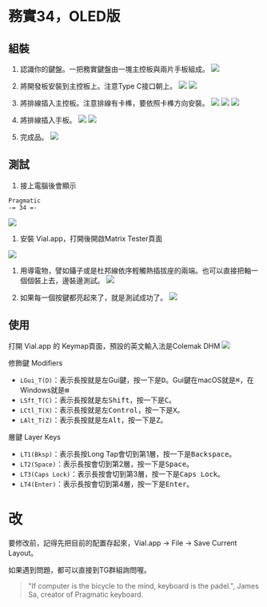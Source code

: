 # 務實34，OLED版

## 組裝
1. 認識你的鍵盤。一把務實鍵盤由一塊主控板與兩片手板組成。
![](media/IMG_8688.jpeg)


1. 將開發板安裝到主控板上。注意Type C接口朝上。
![](media/IMG_8689.jpeg)
![](media/IMG_8690.jpeg)

1. 將排線插入主控板。注意排線有卡榫，要依照卡榫方向安裝。
![](media/IMG_8691.jpeg)
![](media/IMG_8692.jpeg)
![](media/IMG_8693.jpeg)

1. 將排線插入手板。
![](media/IMG_8695.jpeg)
![](media/IMG_8696.jpeg)

1. 完成品。
![](media/IMG_8697.jpeg)

## 測試

1. 接上電腦後會顯示
```
Pragmatic
-= 34 =-
```
![](media/IMG_8699.jpeg)

1. 安裝 Vial.app，打開後開啟Matrix Tester頁面

![](media/vial%20matrix%20tester.jpg)

1. 用導電物，譬如鑷子或是杜邦線依序輕觸熱插拔座的兩端。也可以直接把軸一個個裝上去，邊裝邊測試。
![](media/IMG_8701.jpeg)

1. 如果每一個按鍵都亮起來了，就是測試成功了。
![](media/vial%20matrix%20tester%20ok.jpg)

## 使用

打開 Vial.app 的 Keymap頁面，預設的英文輸入法是Colemak DHM
![](media/vial%2034%20keymap.jpg)

修飾鍵 Modifiers
- `LGui_T(D)`：表示長按就是左Gui鍵，按一下是<kbd>D</kbd>。Gui鍵在macOS就是<kbd>⌘</kbd>，在Windows就是<kbd>⊞</kbd>
- `LSft_T(C)`：表示長按就是左<kbd>Shift</kbd>，按一下是<kbd>C</kbd>。
- `LCtl_T(X)`：表示長按就是左<kbd>Control</kbd>，按一下是<kbd>X</kbd>。
- `LAlt_T(Z)`：表示長按就是左<kbd>Alt</kbd>，按一下是<kbd>Z</kbd>。

層鍵 Layer Keys
- `LT1(Bksp)`：表示長按Long Tap會切到第1層，按一下是<kbd>Backspace</kbd>。
- `LT2(Space)`：表示長按會切到第2層，按一下是<kbd>Space</kbd>。
- `LT3(Caps Lock)`：表示長按會切到第3層，按一下是<kbd>Caps Lock</kbd>。
- `LT4(Enter)`：表示長按會切到第4層，按一下是<kbd>Enter</kbd>。

# 改

要修改前，記得先把目前的配置存起來，Vial.app -> File -> Save Current Layout。

如果遇到問題，都可以直接到TG群組詢問喔。


> "If computer is the bicycle to the mind, keyboard is the padel.", James Sa, creator of Pragmatic keyboard.